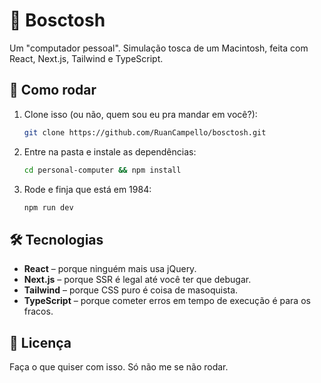 # 🍐 Bosctosh

Um "computador pessoal". Simulação tosca de um Macintosh, feita com React, Next.js, Tailwind e TypeScript.

## 🚀 Como rodar

1. Clone isso (ou não, quem sou eu pra mandar em você?):
   ```bash
   git clone https://github.com/RuanCampello/bosctosh.git
   ```
2. Entre na pasta e instale as dependências:
   ```bash
   cd personal-computer && npm install
   ```
3. Rode e finja que está em 1984:
   ```bash
   npm run dev
   ```

## 🛠️ Tecnologias

- **React** – porque ninguém mais usa jQuery.
- **Next.js** – porque SSR é legal até você ter que debugar.
- **Tailwind** – porque CSS puro é coisa de masoquista.
- **TypeScript** – porque cometer erros em tempo de execução é para os fracos.

## 📜 Licença

Faça o que quiser com isso. Só não me se não rodar.
